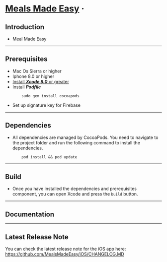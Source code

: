 # [Meals Made Easy](https://github.com/MealsMadeEasy/iOS) &middot;  

## Introduction
- Meal Made Easy
---
## Prerequisites
- Mac Os Sierra or higher
- Iphone 8.0 or higher
- [Install ***Xcode 9.0*** or greater](https://developer.apple.com/xcode/)
- Install ***Podfile***
    ```
        sudo gem install cocoapods
    ```
- Set up signature key for Firebase

---

## Dependencies
- All dependencies are managed by CocoaPods. You need to navigate to the project folder and run the following command to install the dependencies.

    ```
        pod install && pod update
    ```
---

## Build
- Once you have installed the dependencies and prerequisites component, you can open Xcode and press the `build` button.

---

## Documentation


---

## Latest Release Note

You can check the latest release note for the iOS app here: 
https://github.com/MealsMadeEasy/iOS/CHANGELOG.MD
